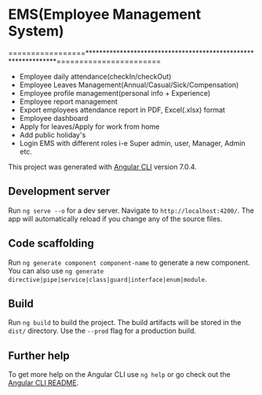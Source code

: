 # EMS(Employee Management System)
=================***************************************************************=======================
<ul>
<li> Employee daily attendance(checkIn/checkOut)</li>
<li> Employee Leaves Management(Annual/Casual/Sick/Compensation)</li>
<li> Employee profile management(personal info + Experience)</li>
<li> Employee report management</li>
<li> Export employees attendance report in PDF, Excel(.xlsx) format</li>
<li> Employee dashboard</li>
<li> Apply for leaves/Apply for work from home</li>
<li> Add public holiday's </li>
<li> Login EMS with different roles i-e Super admin, user, Manager, Admin etc.</li>
</ul>

This project was generated with [Angular CLI](https://github.com/angular/angular-cli) version 7.0.4.

## Development server

Run `ng serve --o` for a dev server. Navigate to `http://localhost:4200/`. The app will automatically reload if you change any of the source files.

## Code scaffolding

Run `ng generate component component-name` to generate a new component. You can also use `ng generate directive|pipe|service|class|guard|interface|enum|module`.

## Build

Run `ng build` to build the project. The build artifacts will be stored in the `dist/` directory. Use the `--prod` flag for a production build.

## Further help

To get more help on the Angular CLI use `ng help` or go check out the [Angular CLI README](https://github.com/angular/angular-cli/blob/master/README.md).
